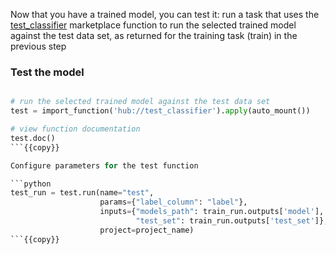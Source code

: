 Now that you have a trained model, you can test it: run a task that uses
the [test_classifier](https://github.com/mlrun/functions/tree/master/test_classifier) marketplace function to run
the selected trained model against the test data set, as returned for the training task (train) in the previous step

### Test the model

```python

# run the selected trained model against the test data set
test = import_function('hub://test_classifier').apply(auto_mount())

# view function documentation
test.doc()
```{{copy}}

Configure parameters for the test function

```python
test_run = test.run(name="test",
                    params={"label_column": "label"},
                    inputs={"models_path": train_run.outputs['model'],
                            "test_set": train_run.outputs['test_set']},
                    project=project_name)
```{{copy}}

